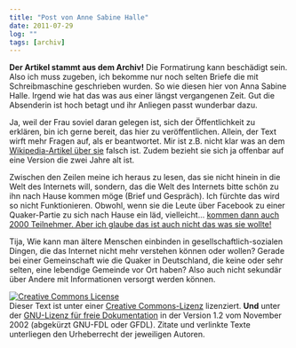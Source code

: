 ```yaml
---
title: "Post von Anne Sabine Halle"
date: 2011-07-29
log: ""
tags: [archiv]
---
```

**Der Artikel stammt aus dem Archiv!** Die Formatirung kann beschädigt sein.
Also ich muss zugeben, ich bekomme nur noch selten Briefe die mit Schreibmaschine geschrieben wurden. So wie diesen hier von Anna Sabine Halle. Irgend wie hat das was aus einer längst vergangenen Zeit. Gut die Absenderin ist hoch betagt und ihr Anliegen passt wunderbar dazu. 

Ja, weil der Frau soviel daran gelegen ist, sich der Öffentlichkeit zu erklären, bin ich gerne bereit, das hier zu veröffentlichen. Allein, der Text wirft mehr Fragen auf, als er beantwortet. Mir ist z.B. nicht klar was an dem <a href="http://de.wikipedia.org/wiki/Anna_Sabine_Halle">Wikipedia-Artikel über sie</a> falsch ist. Zudem bezieht sie sich ja offenbar auf eine Version die zwei Jahre alt ist.

Zwischen den Zeilen meine ich heraus zu lesen, das sie nicht hinein in die Welt des Internets will, sondern, das die Welt des Internets bitte schön zu ihn nach Hause kommen möge (Brief und Gespräch). Ich fürchte das wird so nicht Funktionieren.  Obwohl, wenn sie die Leute über Facebook zu einer Quaker-Partie zu sich nach Hause ein läd, vielleicht... <a href="http://www.morgenpost.de/vermischtes/article1712996/Facebook-Party-Polizeieinsatz-kostet-115-000-Euro.html">kommen dann auch 2000 Teilnehmer. Aber ich glaube das ist auch nicht das was sie wollte!</a>  

Tija, Wie kann man ältere Menschen einbinden in gesellschaftlich-sozialen Dingen, die das Internet nicht mehr verstehen können oder wollen? Gerade bei einer Gemeinschaft wie die Quaker in Deutschland, die keine oder sehr selten, eine lebendige Gemeinde vor Ort haben? Also auch nicht sekundär über Andere mit Informationen versorgt werden können.


<a href="http://creativecommons.org/licenses/by-sa/3.0/de/" rel="license"><img src="http://i.creativecommons.org/l/by-sa/3.0/de/88x31.png" style="border-width: 0pt;" alt="Creative Commons License" /></a><br />
Dieser <span rel="dc:type" href="http://purl.org/dc/dcmitype/Text" xmlns:dc="http://purl.org/dc/elements/1.1/">Text</span> ist unter einer <a href="http://creativecommons.org/licenses/by-sa/3.0/de/" rel="license">Creative Commons-Lizenz</a> lizenziert. **Und** unter der <a href="http://de.wikipedia.org/wiki/GFDL">GNU-Lizenz f&uuml;r freie Dokumentation</a> in der Version 1.2 vom November 2002 (abgek&uuml;rzt GNU-FDL oder GFDL). Zitate und verlinkte Texte unterliegen den Urheberrecht der jeweiligen Autoren.
